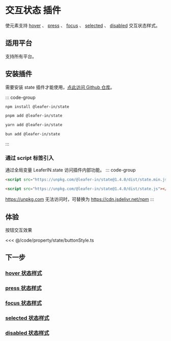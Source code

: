 <script setup>
import Case from '/component/Case.vue'
</script>

# 交互状态 插件

使元素支持 [hover](/reference/property/state/hover.md) 、 [press](/reference/property/state/press.md) 、 [focus](/reference/property/state/focus.md) 、 [selected](/reference/property/state/selected.md) 、 [disabled](/reference/property/state/disabled.md) 交互状态样式。

## 适用平台

支持所有平台。

## 安装插件

需要安装 state 插件才能使用，[点此访问 Github 仓库](https://github.com/leaferjs/leafer-in/tree/main/packages/state)。

::: code-group

```sh [npm]
npm install @leafer-in/state
```

```sh [pnpm]
pnpm add @leafer-in/state
```

```sh [yarn]
yarn add @leafer-in/state
```

```sh [bun]
bun add @leafer-in/state
```

:::

### 通过 script 标签引入

通过全局变量 LeaferIN.state 访问插件内部功能。
::: code-group

```html [state.min]
<script src="https://unpkg.com/@leafer-in/state@1.4.0/dist/state.min.js"></script>
```

```html [state]
<script src="https://unpkg.com/@leafer-in/state@1.4.0/dist/state.js"></script>
```

https://unpkg.com 无法访问时，可替换为 https://cdn.jsdelivr.net/npm
:::

## 体验

<case name="PressStyle" index=1 editor="false" ></case>

按钮交互效果

<<< @/code/property/state/buttonStyle.ts

## 下一步

### [hover 状态样式](/reference/property/state/hover.md)

### [press 状态样式](/reference/property/state/press.md)

### [focus 状态样式](/reference/property/state/focus.md)

### [selected 状态样式](/reference/property/state/selected.md)

### [disabled 状态样式](/reference/property/state/disabled.md)
